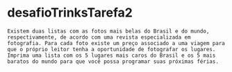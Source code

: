 # desafioTrinksTarefa2

`Existem duas listas com as fotos mais belas do Brasil e do mundo, respectivamente, de acordo com uma revista especializada em fotografia. Para cada foto existe um preço associado a uma viagem para que o próprio leitor tenha a oportunidade de fotografar os lugares. Imprima uma lista com os 5 lugares mais caros do Brasil e os 5 mais baratos do mundo para que você possa programar suas próximas férias.`
